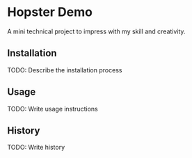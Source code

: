 # Hopster Demo

A mini technical project to impress with my skill and creativity. 

## Installation

TODO: Describe the installation process

## Usage

TODO: Write usage instructions

## History

TODO: Write history
